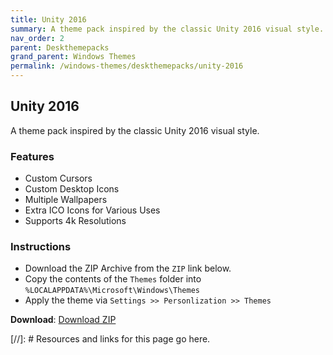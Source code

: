 ```yaml
---
title: Unity 2016
summary: A theme pack inspired by the classic Unity 2016 visual style.
nav_order: 2
parent: Deskthemepacks
grand_parent: Windows Themes
permalink: /windows-themes/deskthemepacks/unity-2016
---
```


## Unity 2016
A theme pack inspired by the classic Unity 2016 visual style.


### Features

- Custom Cursors
- Custom Desktop Icons
- Multiple Wallpapers
- Extra ICO Icons for Various Uses
- Supports 4k Resolutions

### Instructions

- Download the ZIP Archive from the `ZIP` link below.
- Copy the contents of the `Themes` folder into `%LOCALAPPDATA%\Microsoft\Windows\Themes`
- Apply the theme via `Settings >> Personlization >> Themes`

**Download**: [Download ZIP] 

<!-- ////////////////////////////////////////////////////////////////////////////////////////////////////////////////////// -->

[//]: # Resources and links for this page go here.

[Download ZIP]: https://gitlab.com/the-back-room/deskthemepacks/sfw/unity-2016/-/archive/main/unity-2016-main.zip

<!-- ////////////////////////////////////////////////////////////////////////////////////////////////////////////////////// -->
